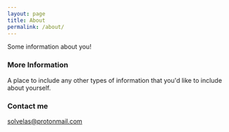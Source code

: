 ```yaml
---
layout: page
title: About
permalink: /about/
---
```


Some information about you!

### More Information

A place to include any other types of information that you'd like to include about yourself.

### Contact me

[solvelas@protonmail.com](mailto:solvelas@protonmail.com)
